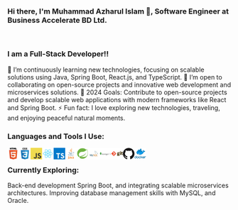 ### Hi there, I'm Muhammad Azharul Islam 👋, Software Engineer at Business Accelerate BD Ltd.
<br/> 

### I am a Full-Stack Developer!!
🌱 I’m continuously learning new technologies, focusing on scalable solutions using Java, Spring Boot, React.js, and TypeScript.
👯 I’m open to collaborating on open-source projects and innovative web development and microservices solutions.
🥅 2024 Goals: Contribute to open-source projects and develop scalable web applications with modern frameworks like React and Spring Boot.
⚡ Fun fact: I love exploring new technologies, traveling, and enjoying peaceful natural moments.
<br/> 

### Languages and Tools I Use:
<img align="left" alt="HTML5" width="26px" src="https://raw.githubusercontent.com/github/explore/80688e429a7d4ef2fca1e82350fe8e3517d3494d/topics/html/html.png" /> <img align="left" alt="CSS3" width="26px" src="https://raw.githubusercontent.com/github/explore/80688e429a7d4ef2fca1e82350fe8e3517d3494d/topics/css/css.png" /> <img align="left" alt="JavaScript" width="26px" src="https://raw.githubusercontent.com/github/explore/80688e429a7d4ef2fca1e82350fe8e3517d3494d/topics/javascript/javascript.png" /> <img align="left" alt="React" width="26px" src="https://raw.githubusercontent.com/github/explore/80688e429a7d4ef2fca1e82350fe8e3517d3494d/topics/react/react.png" /> <img align="left" alt="TypeScript" width="26px" src="https://raw.githubusercontent.com/github/explore/3b9a279f5cdadbbfab5082d3c28d2c78cd0f5100/topics/typescript/typescript.png" /> <img align="left" alt="Java" width="26px" src="https://raw.githubusercontent.com/github/explore/4cc989f6a030ac65dc2b5f27b17f1f556b759271/topics/java/java.png" /> <img align="left" alt="Spring Boot" width="26px" src="https://raw.githubusercontent.com/github/explore/d2d5a4d5b8687b6fb9b37d5ebc627b81e8548e97/topics/spring-boot/spring-boot.png" /> <img align="left" alt="MySQL" width="26px" src="https://raw.githubusercontent.com/github/explore/80688e429a7d4ef2fca1e82350fe8e3517d3494d/topics/mysql/mysql.png" /> <img align="left" alt="MongoDB" width="26px" src="https://raw.githubusercontent.com/github/explore/80688e429a7d4ef2fca1e82350fe8e3517d3494d/topics/mongodb/mongodb.png" /> <img align="left" alt="Git" width="26px" src="https://raw.githubusercontent.com/github/explore/06db76b11dc64a75879e59e847cbf4fef90e53d3/topics/git/git.png" /> <img align="left" alt="GitHub" width="26px" src="https://raw.githubusercontent.com/github/explore/06db76b11dc64a75879e59e847cbf4fef90e53d3/topics/github/github.png" /> <img align="left" alt="Docker" width="26px" src="https://raw.githubusercontent.com/github/explore/01ea2a586e5da744792d0ccfce2f68b861f29301/topics/docker/docker.png" /> 
<br/> 

### Currently Exploring:
Back-end development Spring Boot, and integrating scalable microservices architectures.
Improving database management skills with MySQL, and Oracle.
<br />
